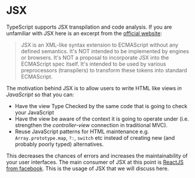# JSX

TypeScript supports JSX transpilation and code analysis. If you are unfamiliar with JSX here is an excerpt from the [official website](https://facebook.github.io/jsx/):

> JSX is an XML-like syntax extension to ECMAScript without any defined semantics. It's NOT intended to be implemented by engines or browsers. It's NOT a proposal to incorporate JSX into the ECMAScript spec itself. It's intended to be used by various preprocessors \(transpilers\) to transform these tokens into standard ECMAScript.

The motivation behind JSX is to allow users to write HTML like views _in JavaScript_ so that you can:

* Have the view Type Checked by the same code that is going to check your JavaScript
* Have the view be aware of the context it is going to operate under \(i.e. strengthen the _controller-view_ connection in traditional MVC\).
* Reuse JavaScript patterns for HTML maintenance e.g. `Array.prototype.map`, `?:`, `switch` etc instead of creating new \(and probably poorly typed\) alternatives.

This decreases the chances of errors and increases the maintainability of your user interfaces. The main consumer of JSX at this point is [ReactJS from facebook](http://facebook.github.io/react/). This is the usage of JSX that we will discuss here.

